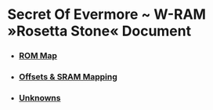 ﻿# Secret Of Evermore ~ W-RAM »Rosetta Stone« Document 

* ### [ROM Map](Markdown/W-RAM.md)
* ### [Offsets & SRAM Mapping](Markdown/Offsets.md)
* ### [Unknowns](Markdown/Unknowns.md)
